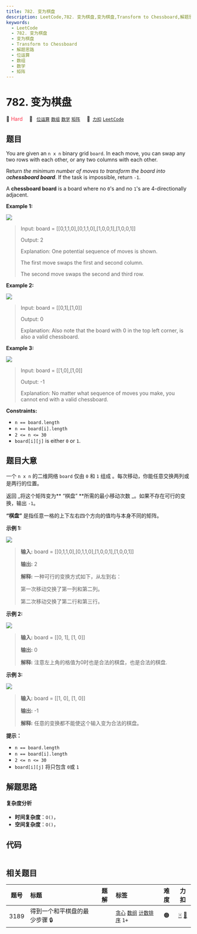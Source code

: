 ```yaml
---
title: 782. 变为棋盘
description: LeetCode,782. 变为棋盘,变为棋盘,Transform to Chessboard,解题思路,位运算,数组,数学,矩阵
keywords:
  - LeetCode
  - 782. 变为棋盘
  - 变为棋盘
  - Transform to Chessboard
  - 解题思路
  - 位运算
  - 数组
  - 数学
  - 矩阵
---
```


# 782. 变为棋盘

🔴 <font color=#ff334b>Hard</font>&emsp; 🔖&ensp; [`位运算`](/tag/bit-manipulation.md) [`数组`](/tag/array.md) [`数学`](/tag/math.md) [`矩阵`](/tag/matrix.md)&emsp; 🔗&ensp;[`力扣`](https://leetcode.cn/problems/transform-to-chessboard) [`LeetCode`](https://leetcode.com/problems/transform-to-chessboard)

## 题目

You are given an `n x n` binary grid `board`. In each move, you can swap any
two rows with each other, or any two columns with each other.

Return _the minimum number of moves to transform the board into a**chessboard
board**_. If the task is impossible, return `-1`.

A **chessboard board** is a board where no `0`'s and no `1`'s are
4-directionally adjacent.



**Example 1:**

![](https://assets.leetcode.com/uploads/2021/06/29/chessboard1-grid.jpg)

> Input: board = [[0,1,1,0],[0,1,1,0],[1,0,0,1],[1,0,0,1]]
> 
> Output: 2
> 
> Explanation: One potential sequence of moves is shown.
> 
> The first move swaps the first and second column.
> 
> The second move swaps the second and third row.

**Example 2:**

![](https://assets.leetcode.com/uploads/2021/06/29/chessboard2-grid.jpg)

> Input: board = [[0,1],[1,0]]
> 
> Output: 0
> 
> Explanation: Also note that the board with 0 in the top left corner, is also a valid chessboard.

**Example 3:**

![](https://assets.leetcode.com/uploads/2021/06/29/chessboard3-grid.jpg)

> Input: board = [[1,0],[1,0]]
> 
> Output: -1
> 
> Explanation: No matter what sequence of moves you make, you cannot end with a valid chessboard.

**Constraints:**

  * `n == board.length`
  * `n == board[i].length`
  * `2 <= n <= 30`
  * `board[i][j]` is either `0` or `1`.


## 题目大意

一个 `n x n` 的二维网络 `board` 仅由 `0` 和 `1` 组成 。每次移动，你能任意交换两列或是两行的位置。

返回 _将这个矩阵变为**  “棋盘”  **所需的最小移动次数 _。如果不存在可行的变换，输出 `-1`。

**“棋盘”** 是指任意一格的上下左右四个方向的值均与本身不同的矩阵。



**示例 1:**

![](https://assets.leetcode.com/uploads/2021/06/29/chessboard1-grid.jpg)

> 
> 
> 
> 
> 
> **输入:** board = [[0,1,1,0],[0,1,1,0],[1,0,0,1],[1,0,0,1]]
> 
> **输出:** 2
> 
> **解释:** 一种可行的变换方式如下，从左到右：
> 
> 第一次移动交换了第一列和第二列。
> 
> 第二次移动交换了第二行和第三行。
> 
> 

**示例 2:**

![](https://assets.leetcode.com/uploads/2021/06/29/chessboard2-grid.jpg)

> 
> 
> 
> 
> 
> **输入:** board = [[0, 1], [1, 0]]
> 
> **输出:** 0
> 
> **解释:** 注意左上角的格值为0时也是合法的棋盘，也是合法的棋盘.
> 
> 

**示例 3:**

![](https://assets.leetcode.com/uploads/2021/06/29/chessboard3-grid.jpg)

> 
> 
> 
> 
> 
> **输入:** board = [[1, 0], [1, 0]]
> 
> **输出:** -1
> 
> **解释:** 任意的变换都不能使这个输入变为合法的棋盘。
> 
> 



**提示：**

  * `n == board.length`
  * `n == board[i].length`
  * `2 <= n <= 30`
  * `board[i][j]` 将只包含 `0`或 `1`


## 解题思路

#### 复杂度分析

- **时间复杂度**：`O()`，
- **空间复杂度**：`O()`，

## 代码

```javascript

```

## 相关题目

<!-- prettier-ignore -->
| 题号 | 标题 | 题解 | 标签 | 难度 | 力扣 |
| :------: | :------ | :------: | :------ | :------: | :------: |
| 3189 | 得到一个和平棋盘的最少步骤 🔒 |  |  [`贪心`](/tag/greedy.md) [`数组`](/tag/array.md) [`计数排序`](/tag/counting-sort.md) `1+` | 🟠 | [🀄️](https://leetcode.cn/problems/minimum-moves-to-get-a-peaceful-board) [🔗](https://leetcode.com/problems/minimum-moves-to-get-a-peaceful-board) |